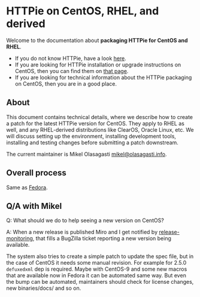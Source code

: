# HTTPie on CentOS, RHEL, and derived

Welcome to the documentation about **packaging HTTPie for CentOS and RHEL**.

- If you do not know HTTPie, have a look [here](https://httpie.io/cli).
- If you are looking for HTTPie installation or upgrade instructions on CentOS, then you can find them on [that page](https://httpie.io/docs#centos-and-rhel).
- If you are looking for technical information about the HTTPie packaging on CentOS, then you are in a good place.

## About

This document contains technical details, where we describe how to create a patch for the latest HTTPie version for CentOS. They apply to RHEL as well, and any RHEL-derived distributions like ClearOS, Oracle Linux, etc.
We will discuss setting up the environment, installing development tools, installing and testing changes before submitting a patch downstream.

The current maintainer is Mikel Olasagasti <mikel@olasagasti.info>.

## Overall process

Same as [Fedora](../linux-fedora/README.md#overall-process).

## Q/A with Mikel

Q: What should we do to help seeing a new version on CentOS?

A: When a new release is published Miro and I get notified by [release-monitoring](https://release-monitoring.org/project/1337/), that fills a BugZilla ticket reporting a new version being available.

The system also tries to create a simple patch to update the spec file, but in the case of CentOS it needs some manual revision. For example for 2.5.0 `defuxedxml` dep is required. Maybe with CentOS-9 and some new macros that are available now in Fedora it can be automated same way. But even the bump can be automated, maintainers should check for license changes, new binaries/docs/ and so on.
